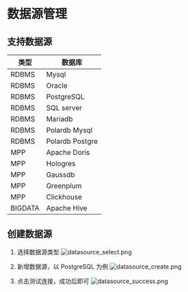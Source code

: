 # 数据源管理

## 支持数据源

| 类型      | 数据库             |
|---------|-----------------|
| RDBMS   | Mysql           |
| RDBMS   | Oracle          |
| RDBMS   | PostgreSQL      |
| RDBMS   | SQL server      |
| RDBMS   | Mariadb         |
| RDBMS   | Polardb Mysql   |
| RDBMS   | Polardb Postgre |
| MPP     | Apache Doris    |
| MPP     | Hologres        |
| MPP     | Gaussdb         |
| MPP     | Greenplum       |
| MPP     | Clickhouse      |
| BIGDATA | Apache Hive     |

## 创建数据源

1. 选择数据源类型
   ![datasource_select.png](/v1.1.0/guide/images/datasource_select.png)

2. 新增数据源，以 PostgreSQL 为例
   ![datasource_create.png](/v1.1.0/guide/images/datasource_create.png)

3. 点击测试连接，成功后即可
   ![datasource_success.png](/v1.1.0/guide/images/datasource_success.png)
